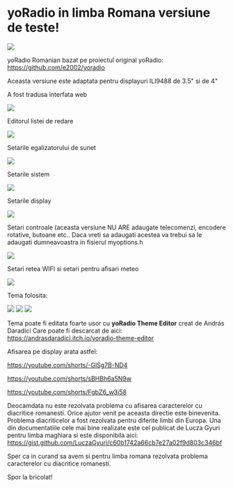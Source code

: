 # yoRadio in limba Romana versiune de teste!
<img src=https://i.imgur.com/JjPxwlY.png>

yoRadio Romanian bazat pe proiectul original yoRadio: https://github.com/e2002/yoradio

Aceasta versiune este adaptata pentru displayuri ILI9488 de 3.5" si de 4"

A fost tradusa interfata web

<img src="https://i.imgur.com/Q66dFtT.png">

Editorul listei de redare

<img src="https://i.imgur.com/w4CGZFG.png">

Setarile egalizatorului de sunet

<img src="https://i.imgur.com/KrWN9q9.png">

Setarile sistem

<img src="https://i.imgur.com/Z71LXnt.png">

Setarile display

<img src="https://i.imgur.com/5nc67d2.png">

Setari controale (aceasta versiune NU ARE adaugate telecomenzi, encodere rotative, butoane etc..
Daca vreti sa adaugati acestea va trebui sa le adaugati dumneavoastra in fisierul myoptions.h

<img src="https://i.imgur.com/BjAgWOM.png">

Setari retea WIFI si setari pentru afisari meteo

<img src="https://i.imgur.com/iv3cwDi.png">

Tema folosita:

<img src=https://i.imgur.com/PSzP3R3.png>

<img src=https://i.imgur.com/7j3U6V6.png>

<img src=https://i.imgur.com/EsWTTDg.png>

Tema poate fi editata foarte usor cu <b>yoRadio Theme Editor</b> creat de András Daradici
Care poate fi descarcat de aici:
https://andrasdaradici.itch.io/yoradio-theme-editor

Afisarea pe display arata astfel:

https://youtube.com/shorts/-GlSg7B-ND4

https://youtube.com/shorts/sBHBh6a5N9w

https://youtube.com/shorts/FgbZ6_w3i58

Deocamdata nu este rezolvata problema cu afisarea caracterelor cu diacritice romanesti. Orice ajutor venit pe aceasta directie este binevenita.
Problema diacriticelor a fost rezolvata pentru diferite limbi din Europa. Una din documentatiile cele mai bine realizate este cel publicat de Lucza Gyuri pentru limba maghiara si este disponibila aici: https://gist.github.com/LuczaGyuri/c60b1742a66cb7e27a02f9d803c346bf

Sper ca in curand sa avem si pentru limba romana rezolvata problema caracterelor cu diacritice romanesti.

Spor la bricolat! 
